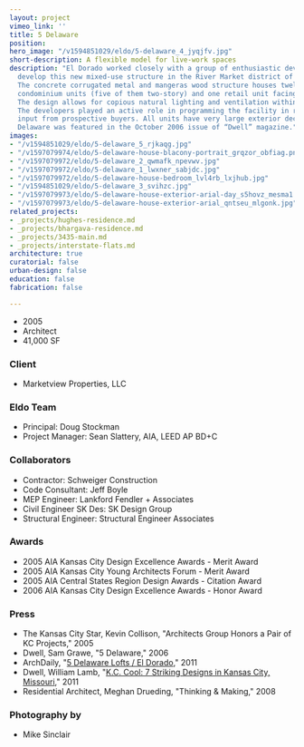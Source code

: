 ```yaml
---
layout: project
vimeo_link: ''
title: 5 Delaware
position: 
hero_image: "/v1594851029/eldo/5-delaware_4_jyqjfv.jpg"
short-description: A flexible model for live-work spaces
description: "El Dorado worked closely with a group of enthusiastic developers to
  develop this new mixed-use structure in the River Market district of Kansas City.
  The concrete corrugated metal and mangeras wood structure houses twelve residential
  condominium units (five of them two-story) and one retail unit facing Delaware Street.
  The design allows for copious natural lighting and ventilation within the units.
  The developers played an active role in programming the facility in response to
  input from prospective buyers. All units have very large exterior deck areas. \n\n5
  Delaware was featured in the October 2006 issue of “Dwell” magazine."
images:
- "/v1594851029/eldo/5-delaware_5_rjkaqg.jpg"
- "/v1597079974/eldo/5-delaware-house-blacony-portrait_grqzor_obfiag.png"
- "/v1597079972/eldo/5-delaware_2_qwmafk_npevwv.jpg"
- "/v1597079972/eldo/5-delaware_1_lwxner_sabjdc.jpg"
- "/v1597079972/eldo/5-delaware-house-bedroom_lvl4rb_lxjhub.jpg"
- "/v1594851029/eldo/5-delaware_3_svihzc.jpg"
- "/v1597079973/eldo/5-delaware-house-exterior-arial-day_s5hovz_mesma1.jpg"
- "/v1597079973/eldo/5-delaware-house-exterior-arial_qntseu_mlgonk.jpg"
related_projects:
- _projects/hughes-residence.md
- _projects/bhargava-residence.md
- _projects/3435-main.md
- _projects/interstate-flats.md
architecture: true
curatorial: false
urban-design: false
education: false
fabrication: false

---
```

* 2005
* Architect
* 41,000 SF

### Client

* Marketview Properties, LLC

### Eldo Team

* Principal: Doug Stockman
* Project Manager: Sean Slattery, AIA, LEED AP BD+C

### Collaborators

* Contractor: Schweiger Construction
* Code Consultant: Jeff Boyle
* MEP Engineer: Lankford Fendler + Associates
* Civil Engineer SK Des: SK Design Group
* Structural Engineer: Structural Engineer Associates

### Awards

* 2005 AIA Kansas City Design Excellence Awards - Merit Award
* 2005 AIA Kansas City Young Architects Forum - Merit Award
* 2005 AIA Central States Region Design Awards - Citation Award
* 2006 AIA Kansas City Design Excellence Awards - Honor Award

### Press

* The Kansas City Star, Kevin Collison, "Architects Group Honors a Pair of KC Projects," 2005
* Dwell, Sam Grawe, "5 Delaware," 2006
* ArchDaily, "[5 Delaware Lofts / El Dorado](https://www.archdaily.com/106730/5-delaware-lofts-el-dorado)," 2011
* Dwell, William Lamb, "[K.C. Cool: 7 Striking Designs in Kansas City, Missouri](https://www.dwell.com/collection/k.c.-cool-7-striking-designs-in-kansas-city-missouri-385bcdd4)," 2011
* Residential Architect, Meghan Drueding, "Thinking & Making," 2008

### Photography by

* Mike Sinclair